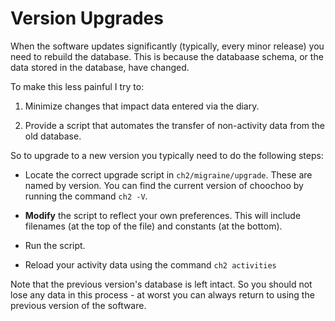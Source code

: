 
# Version Upgrades

When the software updates significantly (typically, every minor
release) you need to rebuild the database.  This is because the
databaase schema, or the data stored in the database, have changed.

To make this less painful I try to:

 1. Minimize changes that impact data entered via the diary.

 2. Provide a script that automates the transfer of non-activity data
    from the old database.

So to upgrade to a new version you typically need to do the following
steps:

 * Locate the correct upgrade script in `ch2/migraine/upgrade`.  These
   are named by version.  You can find the current version of choochoo
   by running the command `ch2 -V`.

 * **Modify** the script to reflect your own preferences.  This will
   include filenames (at the top of the file) and constants (at the
   bottom).

 * Run the script.

 * Reload your activity data using the command `ch2 activities`

Note that the previous version's database is left intact.  So you
should not lose any data in this process - at worst you can always
return to using the previous version of the software.
